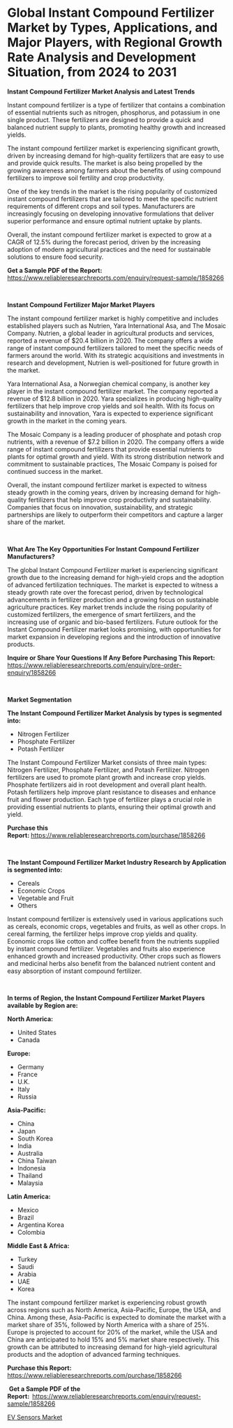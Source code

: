 <p><h1>Global Instant Compound Fertilizer Market by Types, Applications, and Major Players, with Regional Growth Rate Analysis and Development Situation, from 2024 to 2031</h1></p><p><strong>Instant Compound Fertilizer Market Analysis and Latest Trends</strong></p>
<p><p>Instant compound fertilizer is a type of fertilizer that contains a combination of essential nutrients such as nitrogen, phosphorus, and potassium in one single product. These fertilizers are designed to provide a quick and balanced nutrient supply to plants, promoting healthy growth and increased yields.</p><p>The instant compound fertilizer market is experiencing significant growth, driven by increasing demand for high-quality fertilizers that are easy to use and provide quick results. The market is also being propelled by the growing awareness among farmers about the benefits of using compound fertilizers to improve soil fertility and crop productivity.</p><p>One of the key trends in the market is the rising popularity of customized instant compound fertilizers that are tailored to meet the specific nutrient requirements of different crops and soil types. Manufacturers are increasingly focusing on developing innovative formulations that deliver superior performance and ensure optimal nutrient uptake by plants.</p><p>Overall, the instant compound fertilizer market is expected to grow at a CAGR of 12.5% during the forecast period, driven by the increasing adoption of modern agricultural practices and the need for sustainable solutions to ensure food security.</p></p>
<p><strong>Get a Sample PDF of the Report:&nbsp;</strong> <a href="https://www.reliableresearchreports.com/enquiry/request-sample/1858266">https://www.reliableresearchreports.com/enquiry/request-sample/1858266</a></p>
<p>&nbsp;</p>
<p><strong>Instant Compound Fertilizer Major Market Players</strong></p>
<p><p>The instant compound fertilizer market is highly competitive and includes established players such as Nutrien, Yara International Asa, and The Mosaic Company. Nutrien, a global leader in agricultural products and services, reported a revenue of $20.4 billion in 2020. The company offers a wide range of instant compound fertilizers tailored to meet the specific needs of farmers around the world. With its strategic acquisitions and investments in research and development, Nutrien is well-positioned for future growth in the market.</p><p>Yara International Asa, a Norwegian chemical company, is another key player in the instant compound fertilizer market. The company reported a revenue of $12.8 billion in 2020. Yara specializes in producing high-quality fertilizers that help improve crop yields and soil health. With its focus on sustainability and innovation, Yara is expected to experience significant growth in the market in the coming years.</p><p>The Mosaic Company is a leading producer of phosphate and potash crop nutrients, with a revenue of $7.2 billion in 2020. The company offers a wide range of instant compound fertilizers that provide essential nutrients to plants for optimal growth and yield. With its strong distribution network and commitment to sustainable practices, The Mosaic Company is poised for continued success in the market.</p><p>Overall, the instant compound fertilizer market is expected to witness steady growth in the coming years, driven by increasing demand for high-quality fertilizers that help improve crop productivity and sustainability. Companies that focus on innovation, sustainability, and strategic partnerships are likely to outperform their competitors and capture a larger share of the market.</p></p>
<p>&nbsp;</p>
<p><strong>What Are The Key Opportunities For Instant Compound Fertilizer Manufacturers?</strong></p>
<p><p>The global Instant Compound Fertilizer market is experiencing significant growth due to the increasing demand for high-yield crops and the adoption of advanced fertilization techniques. The market is expected to witness a steady growth rate over the forecast period, driven by technological advancements in fertilizer production and a growing focus on sustainable agriculture practices. Key market trends include the rising popularity of customized fertilizers, the emergence of smart fertilizers, and the increasing use of organic and bio-based fertilizers. Future outlook for the Instant Compound Fertilizer market looks promising, with opportunities for market expansion in developing regions and the introduction of innovative products.</p></p>
<p><strong>Inquire or Share Your Questions If Any Before Purchasing This Report:</strong> <a href="https://www.reliableresearchreports.com/enquiry/pre-order-enquiry/1858266">https://www.reliableresearchreports.com/enquiry/pre-order-enquiry/1858266</a></p>
<p>&nbsp;</p>
<p><strong>Market Segmentation</strong></p>
<p><strong>The Instant Compound Fertilizer Market Analysis by types is segmented into:</strong></p>
<p><ul><li>Nitrogen Fertilizer</li><li>Phosphate Fertilizer</li><li>Potash Fertilizer</li></ul></p>
<p><p>The Instant Compound Fertilizer Market consists of three main types: Nitrogen Fertilizer, Phosphate Fertilizer, and Potash Fertilizer. Nitrogen fertilizers are used to promote plant growth and increase crop yields. Phosphate fertilizers aid in root development and overall plant health. Potash fertilizers help improve plant resistance to diseases and enhance fruit and flower production. Each type of fertilizer plays a crucial role in providing essential nutrients to plants, ensuring their optimal growth and yield.</p></p>
<p><strong>Purchase this Report:&nbsp;</strong><a href="https://www.reliableresearchreports.com/purchase/1858266">https://www.reliableresearchreports.com/purchase/1858266</a></p>
<p>&nbsp;</p>
<p><strong>The Instant Compound Fertilizer Market Industry Research by Application is segmented into:</strong></p>
<p><ul><li>Cereals</li><li>Economic Crops</li><li>Vegetable and Fruit</li><li>Others</li></ul></p>
<p><p>Instant compound fertilizer is extensively used in various applications such as cereals, economic crops, vegetables and fruits, as well as other crops. In cereal farming, the fertilizer helps improve crop yields and quality. Economic crops like cotton and coffee benefit from the nutrients supplied by instant compound fertilizer. Vegetables and fruits also experience enhanced growth and increased productivity. Other crops such as flowers and medicinal herbs also benefit from the balanced nutrient content and easy absorption of instant compound fertilizer.</p></p>
<p>&nbsp;</p>
<p><strong>In terms of Region, the Instant Compound Fertilizer Market Players available by Region are:</strong></p>
<p>
    <p> <strong> North America: </strong>
        <ul>
            <li>United States</li>
            <li>Canada</li>
        </ul>
        </p> 
    <p> <strong> Europe: </strong>
        <ul>
            <li>Germany</li>
            <li>France</li>
            <li>U.K.</li>
            <li>Italy</li>
            <li>Russia</li>
        </ul>
        </p> 
    <p> <strong> Asia-Pacific: </strong>
        <ul>
            <li>China</li>
            <li>Japan</li>
            <li>South Korea</li>
            <li>India</li>
            <li>Australia</li>
            <li>China Taiwan</li>
            <li>Indonesia</li>
            <li>Thailand</li>
            <li>Malaysia</li>
        </ul>
        </p> 
    <p> <strong> Latin America: </strong>
        <ul>
            <li>Mexico</li>
            <li>Brazil</li>
            <li>Argentina Korea</li>
            <li>Colombia</li>
        </ul>
        </p> 
    <p> <strong> Middle East & Africa: </strong>
        <ul>
            <li>Turkey</li>
            <li>Saudi</li>
            <li>Arabia</li>
            <li>UAE</li>
            <li>Korea</li>
        </ul>
    </p>
    </p>
<p><p>The instant compound fertilizer market is experiencing robust growth across regions such as North America, Asia-Pacific, Europe, the USA, and China. Among these, Asia-Pacific is expected to dominate the market with a market share of 35%, followed by North America with a share of 25%. Europe is projected to account for 20% of the market, while the USA and China are anticipated to hold 15% and 5% market share respectively. This growth can be attributed to increasing demand for high-yield agricultural products and the adoption of advanced farming techniques.</p></p>
<p><strong>Purchase this Report: </strong><a href="https://www.reliableresearchreports.com/purchase/1858266">https://www.reliableresearchreports.com/purchase/1858266</a></p>
<p>&nbsp;<strong>Get a Sample PDF of the Report:&nbsp;&nbsp;</strong><a href="https://www.reliableresearchreports.com/enquiry/request-sample/1858266">https://www.reliableresearchreports.com/enquiry/request-sample/1858266</a></p>
<p><strong></strong></p>
<p><p><a href="https://cautious-neon-760.notion.site/EV-Sensors-Market-Size-Reflecting-a-Forecast-Till-2031-Market-By-Type-By-Application-and-By-Geogra-c867d8a3e96042c09e5bc58121070e87">EV Sensors Market</a></p></p>